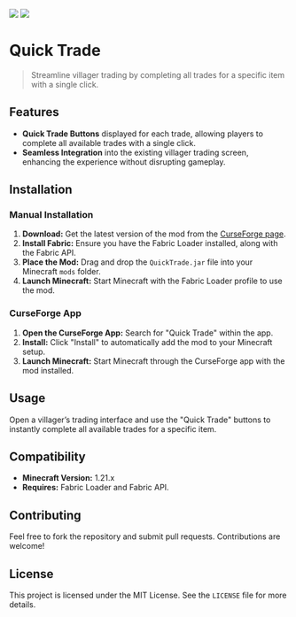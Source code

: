 <a href="https://fabricmc.net/develop/template/"><img src="https://img.shields.io/badge/Generated%20with-Fabric%20Mod%20Template%20Generator-dbd0b4"/></a>
<img src="https://img.shields.io/badge/Minecraft-Java%201.21-darkgrey"/>

# Quick Trade

> Streamline villager trading by completing all trades for a specific item with a single click.

## Features

- **Quick Trade Buttons** displayed for each trade, allowing players to complete all available trades with a single click.
- **Seamless Integration** into the existing villager trading screen, enhancing the experience without disrupting gameplay.

## Installation

### Manual Installation

1. **Download:** Get the latest version of the mod from the [CurseForge page](#).
2. **Install Fabric:** Ensure you have the Fabric Loader installed, along with the Fabric API.
3. **Place the Mod:** Drag and drop the `QuickTrade.jar` file into your Minecraft `mods` folder.
4. **Launch Minecraft:** Start Minecraft with the Fabric Loader profile to use the mod.

### CurseForge App

1. **Open the CurseForge App:** Search for "Quick Trade" within the app.
2. **Install:** Click "Install" to automatically add the mod to your Minecraft setup.
3. **Launch Minecraft:** Start Minecraft through the CurseForge app with the mod installed.

## Usage

Open a villager’s trading interface and use the "Quick Trade" buttons to instantly complete all available trades for a specific item.

## Compatibility

- **Minecraft Version:** 1.21.x
- **Requires:** Fabric Loader and Fabric API.

## Contributing

Feel free to fork the repository and submit pull requests. Contributions are welcome!

## License

This project is licensed under the MIT License. See the `LICENSE` file for more details.
